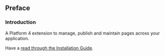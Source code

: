 ## Preface

### Introduction

A Platform 4 extension to manage, publish and maintain pages across your application.

Have a [read through the Installation Guide](#installation).
